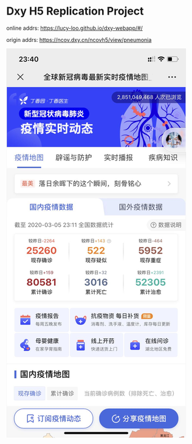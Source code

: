 # Dxy H5 Replication Project
online addrs: https://lucy-loo.github.io/dxy-webapp/#/

origin addrs: https://ncov.dxy.cn/ncovh5/view/pneumonia

![webpage screenshot](./ref-screenshot.jpeg)
